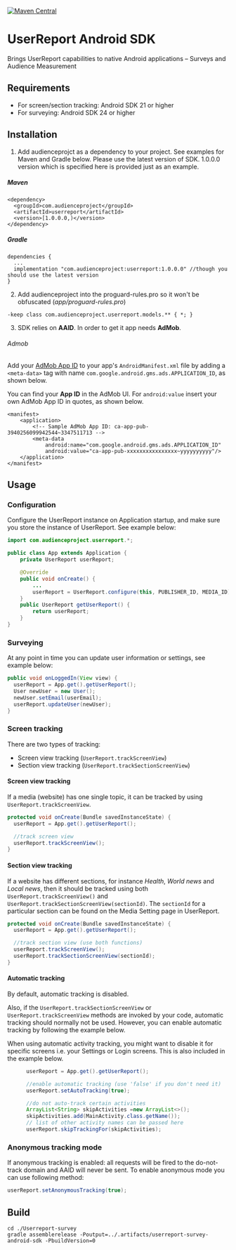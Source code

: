 [![Maven Central](https://maven-badges.herokuapp.com/maven-central/com.audienceproject/userreport/badge.svg)](https://search.maven.org/search?q=g:com.audienceproject%20a:userreport)

# UserReport Android SDK

Brings UserReport capabilities to native Android applications – Surveys and Audience Measurement

## Requirements

- For screen/section tracking: Android SDK 21 or higher
- For surveying: Android SDK 24 or higher

## Installation
1. Add audienceprojct as a dependency to your project. See examples for Maven and Gradle below. Please use the latest version of SDK. 1.0.0.0 version which is specified here is provided just as an example. 

##### Maven
```
<dependency>
  <groupId>com.audienceproject</groupId>
  <artifactId>userreport</artifactId>
  <version>[1.0.0.0,)</version> 
</dependency>
```

##### Gradle
```
dependencies {
  ...
  implementation "com.audienceproject:userreport:1.0.0.0" //though you should use the latest version
}
```

2. Add audienceproject into the proguard-rules.pro so it won't be obfuscated (*app/proguard-rules.pro*)
```
-keep class com.audienceproject.userreport.models.** { *; }
```
3. SDK relies on **AAID**. In order to get it app needs **AdMob**.


###### Admob
Add your [AdMob App ID](https://support.google.com/admob/answer/7356431) to your app's `AndroidManifest.xml` file by adding a `<meta-data>` tag with name `com.google.android.gms.ads.APPLICATION_ID`, as shown below.

You can find your **App ID** in the AdMob UI. For `android:value` insert your own AdMob App ID in quotes, as shown below.

```
<manifest>
    <application>
        <!-- Sample AdMob App ID: ca-app-pub-3940256099942544~3347511713 -->
        <meta-data
            android:name="com.google.android.gms.ads.APPLICATION_ID"
            android:value="ca-app-pub-xxxxxxxxxxxxxxxx~yyyyyyyyyy"/>
    </application>
</manifest>
```

## Usage

### Configuration
Configure the UserReport instance on Application startup, and make sure you store the instance of UserReport. See example below:

```Java
import com.audienceproject.userreport.*;

public class App extends Application {
    private UserReport userReport;

    @Override
    public void onCreate() {
        ...
        userReport = UserReport.configure(this, PUBLISHER_ID, MEDIA_ID);
    }
    public UserReport getUserReport() {
        return userReport;
    }
}

```

### Surveying
At any point in time you can update user information or settings, see example below:
```Java
public void onLoggedIn(View view) {
  userReport = App.get().getUserReport();
  User newUser = new User();
  newUser.setEmail(userEmail);
  userReport.updateUser(newUser);
}
```

### Screen tracking
There are two types of tracking:
  - Screen view tracking (`UserReport.trackScreenView`)
  - Section view tracking (`UserReport.trackSectionScreenView`)

#### Screen view tracking
If a media (website) has one single topic, it can be tracked by using `UserReport.trackScreenView`.

```Java
protected void onCreate(Bundle savedInstanceState) {
  userReport = App.get().getUserReport();

  //track screen view
  userReport.trackScreenView();
}
```

#### Section view tracking
If a website has different sections, for instance *Health*, *World news* and *Local news*, then it should be tracked using both `UserReport.trackScreenView()` and `UserReport.trackSectionScreenView(sectionId)`. The `sectionId` for a particular section can be found on the Media Setting page in UserReport.

```Java
protected void onCreate(Bundle savedInstanceState) {
  userReport = App.get().getUserReport();

  //track section view (use both functions)
  userReport.trackScreenView();
  userReport.trackSectionScreenView(sectionId);
}
```

#### Automatic tracking
By default, automatic tracking is disabled.

Also, if the `UserReport.trackSectionScreenView` or `UserReport.trackScreenView` methods are invoked by your code, automatic tracking should normally not be used. However, you can enable automatic tracking by following the example below.

When using automatic activity tracking, you might want to disable it for specific screens i.e. your Settings or Login screens. This is also included in the example below.

```Java
      userReport = App.get().getUserReport();

      //enable automatic tracking (use 'false' if you don't need it)
      userReport.setAutoTracking(true);

      //do not auto-track certain activities
      ArrayList<String> skipActivities =new ArrayList<>();
      skipActivities.add(MainActivity.class.getName());
      // list of other activity names can be passed here
      userReport.skipTrackingFor(skipActivities);
```


### Anonymous tracking mode
If anonymous tracking is enabled: all requests will be fired to the do-not-track domain and AAID will never be sent.
To enable anonymous mode you can use following method:

```Java
userReport.setAnonymousTracking(true);
```

## Build

```
cd ./Userreport-survey
gradle assemblerelease -Poutput=../.artifacts/userreport-survey-android-sdk -PbuildVersion=0
```
